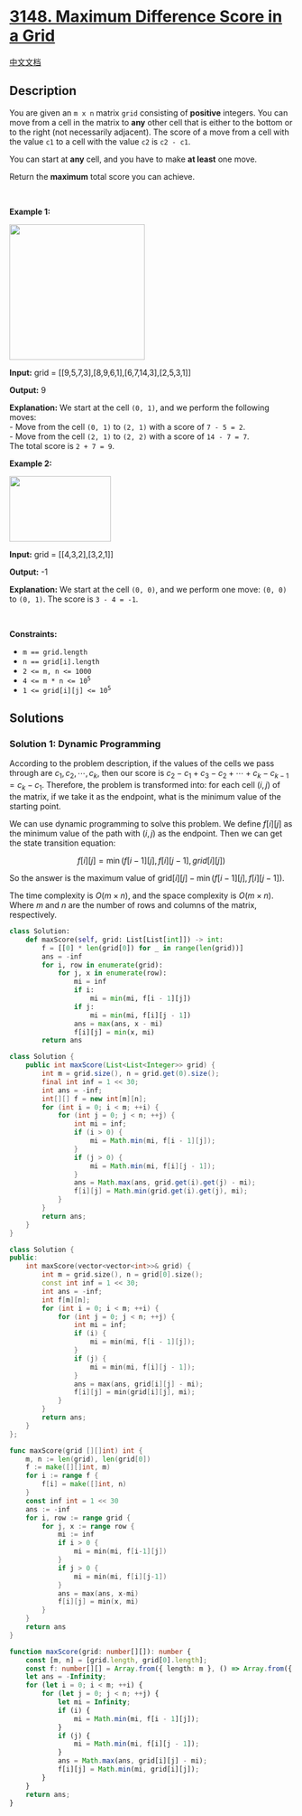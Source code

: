 # [3148. Maximum Difference Score in a Grid](https://leetcode.com/problems/maximum-difference-score-in-a-grid)

[中文文档](/solution/3100-3199/3148.Maximum%20Difference%20Score%20in%20a%20Grid/README.md)

<!-- tags: -->

## Description

<p>You are given an <code>m x n</code> matrix <code>grid</code> consisting of <strong>positive</strong> integers. You can move from a cell in the matrix to <strong>any</strong> other cell that is either to the bottom or to the right (not necessarily adjacent). The score of a move from a cell with the value <code>c1</code> to a cell with the value <code>c2</code> is <code>c2 - c1</code>.<!-- notionvc: 8819ca04-8606-4ecf-815b-fb77bc63b851 --></p>

<p>You can start at <strong>any</strong> cell, and you have to make <strong>at least</strong> one move.</p>

<p>Return the <strong>maximum</strong> total score you can achieve.</p>

<p>&nbsp;</p>
<p><strong class="example">Example 1:</strong></p>
<img alt="" src="https://fastly.jsdelivr.net/gh/doocs/leetcode@main/solution/3100-3199/3148.Maximum%20Difference%20Score%20in%20a%20Grid/images/grid1.png" style="width: 240px; height: 240px;" />
<div class="example-block">
<p><strong>Input:</strong> <span class="example-io">grid = [[9,5,7,3],[8,9,6,1],[6,7,14,3],[2,5,3,1]]</span></p>

<p><strong>Output:</strong> <span class="example-io">9</span></p>

<p><strong>Explanation:</strong> We start at the cell <code>(0, 1)</code>, and we perform the following moves:<br />
- Move from the cell <code>(0, 1)</code> to <code>(2, 1)</code> with a score of <code>7 - 5 = 2</code>.<br />
- Move from the cell <code>(2, 1)</code> to <code>(2, 2)</code> with a score of <code>14 - 7 = 7</code>.<br />
The total score is <code>2 + 7 = 9</code>.</p>
</div>

<p><strong class="example">Example 2:</strong></p>

<p><img alt="" src="https://fastly.jsdelivr.net/gh/doocs/leetcode@main/solution/3100-3199/3148.Maximum%20Difference%20Score%20in%20a%20Grid/images/moregridsdrawio-1.png" style="width: 180px; height: 116px;" /></p>

<div class="example-block">
<p><strong>Input:</strong> <span class="example-io">grid = [[4,3,2],[3,2,1]]</span></p>

<p><strong>Output:</strong> <span class="example-io">-1</span></p>

<p><strong>Explanation:</strong> We start at the cell <code>(0, 0)</code>, and we perform one move: <code>(0, 0)</code> to <code>(0, 1)</code>. The score is <code>3 - 4 = -1</code>.</p>
</div>

<p>&nbsp;</p>
<p><strong>Constraints:</strong></p>

<ul>
	<li><code>m == grid.length</code></li>
	<li><code>n == grid[i].length</code></li>
	<li><code>2 &lt;= m, n &lt;= 1000</code></li>
	<li><code>4 &lt;= m * n &lt;= 10<sup>5</sup></code></li>
	<li><code>1 &lt;= grid[i][j] &lt;= 10<sup>5</sup></code></li>
</ul>

## Solutions

### Solution 1: Dynamic Programming

According to the problem description, if the values of the cells we pass through are $c_1, c_2, \cdots, c_k$, then our score is $c_2 - c_1 + c_3 - c_2 + \cdots + c_k - c_{k-1} = c_k - c_1$. Therefore, the problem is transformed into: for each cell $(i, j)$ of the matrix, if we take it as the endpoint, what is the minimum value of the starting point.

We can use dynamic programming to solve this problem. We define $f[i][j]$ as the minimum value of the path with $(i, j)$ as the endpoint. Then we can get the state transition equation:

$$
f[i][j] = \min(f[i-1][j], f[i][j-1], grid[i][j])
$$

So the answer is the maximum value of $\text{grid}[i][j] - \min(f[i-1][j], f[i][j-1])$.

The time complexity is $O(m \times n)$, and the space complexity is $O(m \times n)$. Where $m$ and $n$ are the number of rows and columns of the matrix, respectively.

<!-- tabs:start -->

```python
class Solution:
    def maxScore(self, grid: List[List[int]]) -> int:
        f = [[0] * len(grid[0]) for _ in range(len(grid))]
        ans = -inf
        for i, row in enumerate(grid):
            for j, x in enumerate(row):
                mi = inf
                if i:
                    mi = min(mi, f[i - 1][j])
                if j:
                    mi = min(mi, f[i][j - 1])
                ans = max(ans, x - mi)
                f[i][j] = min(x, mi)
        return ans
```

```java
class Solution {
    public int maxScore(List<List<Integer>> grid) {
        int m = grid.size(), n = grid.get(0).size();
        final int inf = 1 << 30;
        int ans = -inf;
        int[][] f = new int[m][n];
        for (int i = 0; i < m; ++i) {
            for (int j = 0; j < n; ++j) {
                int mi = inf;
                if (i > 0) {
                    mi = Math.min(mi, f[i - 1][j]);
                }
                if (j > 0) {
                    mi = Math.min(mi, f[i][j - 1]);
                }
                ans = Math.max(ans, grid.get(i).get(j) - mi);
                f[i][j] = Math.min(grid.get(i).get(j), mi);
            }
        }
        return ans;
    }
}
```

```cpp
class Solution {
public:
    int maxScore(vector<vector<int>>& grid) {
        int m = grid.size(), n = grid[0].size();
        const int inf = 1 << 30;
        int ans = -inf;
        int f[m][n];
        for (int i = 0; i < m; ++i) {
            for (int j = 0; j < n; ++j) {
                int mi = inf;
                if (i) {
                    mi = min(mi, f[i - 1][j]);
                }
                if (j) {
                    mi = min(mi, f[i][j - 1]);
                }
                ans = max(ans, grid[i][j] - mi);
                f[i][j] = min(grid[i][j], mi);
            }
        }
        return ans;
    }
};
```

```go
func maxScore(grid [][]int) int {
	m, n := len(grid), len(grid[0])
	f := make([][]int, m)
	for i := range f {
		f[i] = make([]int, n)
	}
	const inf int = 1 << 30
	ans := -inf
	for i, row := range grid {
		for j, x := range row {
			mi := inf
			if i > 0 {
				mi = min(mi, f[i-1][j])
			}
			if j > 0 {
				mi = min(mi, f[i][j-1])
			}
			ans = max(ans, x-mi)
			f[i][j] = min(x, mi)
		}
	}
	return ans
}
```

```ts
function maxScore(grid: number[][]): number {
    const [m, n] = [grid.length, grid[0].length];
    const f: number[][] = Array.from({ length: m }, () => Array.from({ length: n }, () => 0));
    let ans = -Infinity;
    for (let i = 0; i < m; ++i) {
        for (let j = 0; j < n; ++j) {
            let mi = Infinity;
            if (i) {
                mi = Math.min(mi, f[i - 1][j]);
            }
            if (j) {
                mi = Math.min(mi, f[i][j - 1]);
            }
            ans = Math.max(ans, grid[i][j] - mi);
            f[i][j] = Math.min(mi, grid[i][j]);
        }
    }
    return ans;
}
```

<!-- tabs:end -->

<!-- end -->
